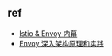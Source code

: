 


## ref
+ [Istio & Envoy 内幕](https://istio-insider.mygraphql.com/zh-cn/latest/ch2-envoy/envoy-overview.html)
+ [Envoy 深入架构原理和实践](https://www.thebyte.com.cn/MicroService/Envoy.html)